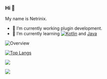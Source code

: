 ### Hi 👋
My name is Netrinix. 

- 🔭 I’m currently working plugin development.
- 🌱 I’m currently learning [![Kotlin](https://img.shields.io/badge/Kotlin-%2304BE02?style=flat&logo=kotlin)](https://kotlinlang.org) and [Java](https://dev.java)



![Overview](https://github-readme-stats.vercel.app/api?username=rocky-co&count_private=true&title_color=CC77AA&text_color=CC77AA&bg_color=20,F2FBFF,E6F8FF,FFE6EB,FFF2F5)

[![Top Langs](https://github-readme-stats.vercel.app/api/top-langs/?username=rocky-co&layout=compact&title_color=CC77AA&bg_color=20,F2FBFF,E6F8FF,FFE6EB,FFF2F5)]()

![](https://github.com/rocky-co/gh-stats/blob/master/generated/languages.svg)

![](https://github.com/rocky-co/gh-stats/blob/master/generated/overview.svg)
